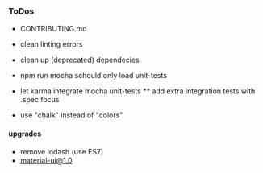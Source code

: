 ### ToDos

* CONTRIBUTING.md

* clean linting errors
* clean up (deprecated) dependecies

* npm run mocha schould only load unit-tests
* let karma integrate mocha unit-tests
** add extra integration tests with .spec focus

* use "chalk" instead of "colors"

#### upgrades
* remove lodash (use ES7)
* material-ui@1.0

